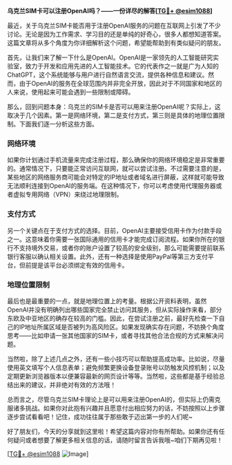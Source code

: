 **乌克兰SIM卡可以注册OpenAI吗？——一份详尽的解答[[TG💪+ @esim1088](https://t.me/s/esim1088)]**

最近，关于乌克兰SIM卡能否用于注册OpenAI服务的问题在互联网上引发了不少讨论。无论是因为工作需求、学习目的还是单纯的好奇心，很多人都想知道答案。这篇文章将从多个角度为你详细解析这个问题，希望能帮助到有类似疑问的朋友。

首先，让我们来了解一下什么是OpenAI。OpenAI是一家领先的人工智能研究实验室，致力于开发和应用先进的人工智能技术。它的代表作之一就是广为人知的ChatGPT，这个系统能够与用户进行自然语言交流，提供各种信息和建议。然而，由于OpenAI的服务在全球范围内并非完全开放，因此对于不同国家和地区的人来说，使用起来可能会遇到一些限制或障碍。

那么，回到问题本身：乌克兰的SIM卡是否可以用来注册OpenAI呢？实际上，这取决于几个因素。第一是网络环境，第二是支付方式，第三则是具体的地理位置限制。下面我们逐一分析这些方面。

### 网络环境

如果你计划通过手机流量来完成注册过程，那么确保你的网络环境稳定是非常重要的。通常情况下，只要能正常访问互联网，就可以尝试注册。不过需要注意的是，某些地区的网络服务商可能会对特定的IP地址或者域名进行屏蔽，这样就可能导致无法顺利连接到OpenAI的服务端。在这种情况下，你可以考虑使用代理服务器或者虚拟专用网络（VPN）来绕过地理限制。

### 支付方式

另一个关键点在于支付方式的选择。目前，OpenAI主要接受信用卡作为付款手段之一。这意味着你需要一张国际通用的信用卡才能完成订阅流程。如果你所在的银行不支持境外交易，或者你的账户设置了较高的安全级别，那么可能需要提前联系银行客服以确认相关设置。此外，还有一种选择是使用PayPal等第三方支付平台，但前提是该平台必须绑定有效的信用卡。

### 地理位置限制

最后也是最重要的一点，就是地理位置上的考量。根据公开资料表明，虽然OpenAI并没有明确列出哪些国家完全禁止访问其服务，但从实际操作来看，部分东欧及中亚地区的确存在较高的门槛。因此，在尝试注册之前，最好先检查一下自己的IP地址所属区域是否被列为高风险区。如果发现确实存在问题，不妨换个角度思考——比如申请一张其他国家的SIM卡，或者寻找其他合法合规的方式来解决问题。

当然啦，除了上述几点之外，还有一些小技巧可以帮助提高成功率。比如说，尽量使用英文填写个人信息表单；避免频繁更换设备登录账号以防触发风控机制；以及定期更新浏览器版本以便兼容最新的网页设计等等。当然啦，这些都是基于经验总结出来的建议，并非绝对有效的方法哦！

总而言之，尽管乌克兰SIM卡理论上是可以用来注册OpenAI的，但实际上仍需克服诸多挑战。如果你对此抱有兴趣并且愿意付出相应努力的话，不妨按照以上步骤逐步尝试看看吧！记住，成功往往属于那些敢于迈出第一步的人们呢~

好了朋友们，今天的分享就到这里啦！希望这篇内容对你有所帮助。如果你还有任何疑问或者想要了解更多相关信息的话，请随时留言告诉我哦~咱们下期再见啦！

[[TG💪+ @esim1088](https://t.me/s/esim1088) ![Image](https://i.postimg.cc/4NQfJmqS/Snipaste-2025-05-13-00-14-12.png)]
